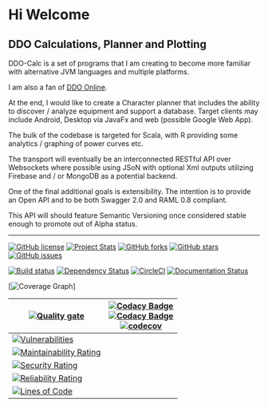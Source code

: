 # Hi Welcome

## DDO Calculations, Planner and Plotting

DDO-Calc is a set of programs that I am creating to become more familiar with alternative JVM languages and multiple platforms.

I am also a fan of [DDO Online](http://www.ddo.com).

At the end, I would like to create a Character planner that includes the ability to discover / analyze equipment and support a database. Target clients may include Android, Desktop via JavaFx and web (possible Google Web App).

The bulk of the codebase is targeted for Scala, with R providing some analytics / graphing of power curves etc.

The transport will eventually be an interconnected RESTful API over Websockets where possible using JSoN with optional Xml outputs utilizing Firebase and / or MongoDB as a potential backend.

One of the final additional goals is extensibility. The intention is to provide an Open API and to be both Swagger 2.0 and RAML 0.8 compliant.

This API will should feature Semantic Versioning once considered stable enough to promote out of Alpha status.

---

[![GitHub license](https://img.shields.io/badge/license-Apache%202-blue.svg?style=plastic)](https://raw.githubusercontent.com/adarro/ddo-calc/master/LICENSE) [![Project Stats](https://www.openhub.net/p/ddo-calc/widgets/project_thin_badge?format=gif&ref=Thin+badge)](https://www.openhub.net/p/ddo-calc) [![GitHub forks](https://img.shields.io/github/forks/adarro/ddo-calc.svg?style=plastic)](https://github.com/adarro/ddo-calc/network) [![GitHub stars](https://img.shields.io/github/stars/adarro/ddo-calc.svg?style=plastic)](https://github.com/adarro/ddo-calc/stargazers) [![GitHub issues](https://img.shields.io/github/issues/adarro/ddo-calc.svg?style=plastic)](https://github.com/adarro/ddo-calc/issues) 
      

[![Build status](https://ci.appveyor.com/api/projects/status/pnp0ghiwcu2lpkft?svg=true)](https://ci.appveyor.com/project/adarro/ddo-calc) [![Dependency Status](https://www.versioneye.com/user/projects/58c90554d01cb20045124875/badge.svg?style=plastic)](https://www.versioneye.com/user/projects/58c90554d01cb20045124875) [![CircleCI](https://circleci.com/gh/truthencode/ddo-calc/tree/master.svg?style=shield)](https://circleci.com/gh/truthencode/ddo-calc/?branch=master) [![Documentation Status](https://readthedocs.org/projects/ddo-calc/badge/?version=latest)](https://ddo-calc.readthedocs.io/en/latest/?badge=latest)

[![Coverage Graph](https://codecov.io/gh/truthencode/ddo-calc/graphs/tree.svg?token=nGgcixP5rr)]

| [![Quality gate](https://sonarcloud.io/api/project_badges/quality_gate?project=truthencode_ddo-calc)](https://sonarcloud.io/summary/new_code?id=truthencode_ddo-calc)                            | [![Codacy Badge](https://app.codacy.com/project/badge/Grade/a32019b5ef2f4fe6a58a348a61184c3a)](https://app.codacy.com/gh/truthencode/ddo-calc/dashboard?utm_source=gh&utm_medium=referral&utm_content=&utm_campaign=Badge_grade) <br>[![Codacy Badge](https://app.codacy.com/project/badge/Coverage/a32019b5ef2f4fe6a58a348a61184c3a)](https://app.codacy.com/gh/truthencode/ddo-calc/dashboard?utm_source=gh&utm_medium=referral&utm_content=&utm_campaign=Badge_coverage)<br>[![codecov](https://codecov.io/gh/truthencode/ddo-calc/graph/badge.svg?token=nGgcixP5rr)](https://codecov.io/gh/truthencode/ddo-calc) |
| ------------------------------------------------------------------------------------------------------------------------------------------------------------------------------------------------ | -------------------------------------------------------------------------------------------------------------------------------------------------------------------------------------------------------------------------------------------------------------------------------------------------------------------------------------------------------------------------------------------------------------------------------------------------------------------------------------------------------------------------------------------------------------------------------------------------------------------- |
| [![Vulnerabilities](https://sonarcloud.io/api/project_badges/measure?project=truthencode_ddo-calc&metric=vulnerabilities)](https://sonarcloud.io/summary/new_code?id=truthencode_ddo-calc)       |
| [![Maintainability Rating](https://sonarcloud.io/api/project_badges/measure?project=truthencode_ddo-calc&metric=sqale_rating)](https://sonarcloud.io/summary/new_code?id=truthencode_ddo-calc)   |
| [![Security Rating](https://sonarcloud.io/api/project_badges/measure?project=truthencode_ddo-calc&metric=security_rating)](https://sonarcloud.io/summary/new_code?id=truthencode_ddo-calc)       |
| [![Reliability Rating](https://sonarcloud.io/api/project_badges/measure?project=truthencode_ddo-calc&metric=reliability_rating)](https://sonarcloud.io/summary/new_code?id=truthencode_ddo-calc) |
| [![Lines of Code](https://sonarcloud.io/api/project_badges/measure?project=truthencode_ddo-calc&metric=ncloc)](https://sonarcloud.io/summary/new_code?id=truthencode_ddo-calc)                   |
